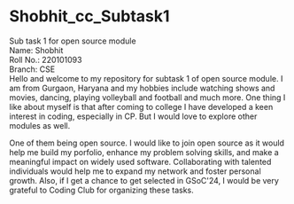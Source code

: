 # Shobhit_cc_Subtask1
Sub task 1 for open source module <br>
Name: Shobhit<br>
Roll No.: 220101093 <br> 
Branch: CSE <br>
Hello and welcome to my repository for subtask 1 of open source module. I am from Gurgaon, Haryana and my hobbies include watching shows and movies, dancing, playing volleyball and football and much more. One thing I like about myself is that after coming to college I have developed a keen interest in coding, especially in CP. But I would love to explore other modules as well. <br>

One of them being open source. I would like to join open source as it would help me build my porfolio, enhance my problem solving skills, and make a meaningful impact on widely used software. Collaborating with talented individuals would help me to expand my network and foster personal growth. Also, if I get a chance to get selected in GSoC'24, I would be very grateful to Coding Club for organizing these tasks.
